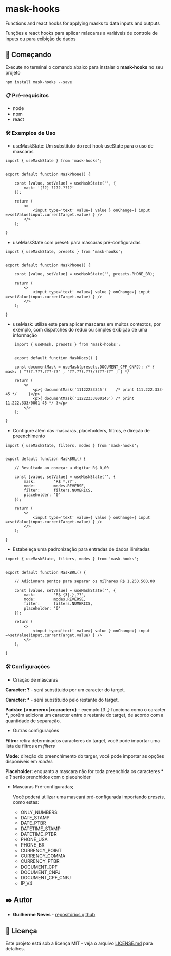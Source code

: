 # mask-hooks

Functions and react hooks for applying masks to data inputs and outputs

Funções e react hooks para aplicar máscaras a variáveis de controle de inputs ou para exibição de dados

## 🚀 Começando

Execute no terminal o comando abaixo para instalar o **mask-hooks** no seu projeto
```
npm install mask-hooks --save
```

### 📋 Pré-requisitos

- node
- npm
- react

### 🛠️ Exemplos de Uso


- useMaskState: Um substituto do rect hook useState para o uso de mascaras

```
import { useMaskState } from 'mask-hooks';


export default function MaskPhone() {

    const [value, setValue] = useMaskState('', {
        mask: '(??) ????-????'
    });

    return (
        <>
            <input type='text' value={ value } onChange={ input =>setValue(input.currentTarget.value) } />
        </>
    );

}

```

- useMaskState com preset: para máscaras pré-configuradas

```
import { useMaskState, presets } from 'mask-hooks';


export default function MaskPhone() {

    const [value, setValue] = useMaskState('', presets.PHONE_BR);

    return (
        <>
            <input type='text' value={ value } onChange={ input =>setValue(input.currentTarget.value) } />
        </>
    );

}

```

- useMask: utilize este para aplicar mascaras em muitos contextos, por exemplo, com dispatches do redux ou simples exibição de uma informação

```
    import { useMask, presets } from 'mask-hooks';


    export default function MaskDocs() {

    const documentMask = useMask(presets.DOCUMENT_CPF_CNPJ); /* { mask: [ "???.???.???-??" , "??.???.???/????-??" ] } */

    return (
        <>
            <p>{ documentMask('11122233345')    /* print 111.222.333-45 */     }</p>
            <p>{ documentMask('11222333000145') /* print 11.222.333/0001-45 */ }</p>
        </>
    );

}
```

- Configure além das mascaras, placeholders, filtros, e direção de preenchimento

```
import { useMaskState, filters, modes } from 'mask-hooks';


export default function MaskBRL() {

    // Resultado ao começar a digitar R$ 0,00

    const [value, setValue] = useMaskState('', {
        mask:        'R$ *,??',
        mode:        modes.REVERSE,
        filter:      filters.NUMERICS,
        placeholder: '0'
    });

    return (
        <>
            <input type='text' value={ value } onChange={ input =>setValue(input.currentTarget.value) } />
        </>
    );

}
```

- Estabeleça uma padronização para entradas de dados ilimitadas

```
import { useMaskState, filters, modes } from 'mask-hooks';


export default function MaskBRL() {

    // Adicionara pontos para separar os milhares R$ 1.250.500,00

    const [value, setValue] = useMaskState('', {
        mask:        'R$ {3|.},??',
        mode:        modes.REVERSE,
        filter:      filters.NUMERICS,
        placeholder: '0'
    });

    return (
        <>
            <input type='text' value={ value } onChange={ input =>setValue(input.currentTarget.value) } />
        </>
    );

}
```
### 🛠️ Configurações

 - Criação de máscaras

 **Caracter: ?** - será substituido por um caracter do target.

 **Caracter: \*** - será substituido pelo restante do target.

 **Padrão: {\<numero\>|\<caracter\>}** - exemplo {3|,} funciona como o caracter **\***, porém adiciona um caracter entre o restante do target, de acordo com a quantidade de separação.

- Outras configurações

**Filtro:** retira determinados caracteres do target, você pode importar uma lista de filtros em *filters*

**Mode:** direção do preenchimento do targer, você pode importar as opções disponíveis em *modes*

**Placeholder:** enquanto a mascara não for toda preenchida os caracteres **\*** e **?** serão prenchidos com o placeholder

- Mascáras Pré-configuradas;

    Você poderá utilizar uma mascará pré-configurada importando *presets*, como estas:
    - ONLY_NUMBERS
    - DATE_STAMP
    - DATE_PTBR
    - DATETIME_STAMP
    - DATETIME_PTBR
    - PHONE_USA
    - PHONE_BR
    - CURRENCY_POINT
    - CURRENCY_COMMA
    - CURRENCY_PTBR
    - DOCUMENT_CPF
    - DOCUMENT_CNPJ
    - DOCUMENT_CPF_CNPJ
    - IP_V4

## ✒️ Autor

* **Guilherme Neves** - [repositórios github](https://github.com/guilhermeasn/)

## 📄 Licença

Este projeto está sob a licença MIT - veja o arquivo [LICENSE.md](https://github.com/guilhermeasn/mask-hooks/blob/master/LICENSE) para detalhes.
